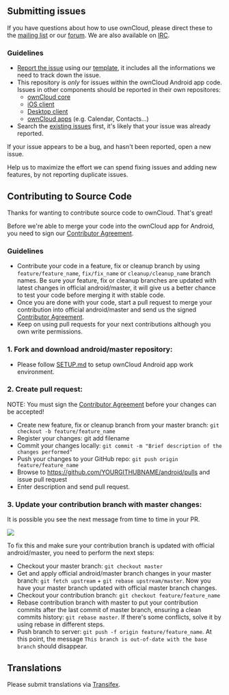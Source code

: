 ## Submitting issues

If you have questions about how to use ownCloud, please direct these to the [mailing list][mailinglist] or our [forum][forum]. We are also available on [IRC][irc].

### Guidelines
* [Report the issue](https://github.com/owncloud/android/issues/new) using our [template][template], it includes all the informations we need to track down the issue.
* This repository is *only* for issues within the ownCloud Android app code. Issues in other components should be reported in their own repositores: 
  - [ownCloud core](https://github.com/owncloud/core/issues)
  - [iOS client](https://github.com/owncloud/ios-issues/issues)
  - [Desktop client](https://github.com/owncloud/mirall/issues)
  - [ownCloud apps](https://github.com/owncloud/apps/issues) (e.g. Calendar, Contacts...)
* Search the [existing issues](https://github.com/owncloud/android/issues) first, it's likely that your issue was already reported.

If your issue appears to be a bug, and hasn't been reported, open a new issue.

Help us to maximize the effort we can spend fixing issues and adding new features, by not reporting duplicate issues.

[template]: https://github.com/owncloud/android/blob/master/.github/issue_template.md
[mailinglist]: https://mailman.owncloud.org/mailman/listinfo/user
[forum]: https://central.owncloud.org/
[irc]: http://webchat.freenode.net/?channels=owncloud&uio=d4

## Contributing to Source Code

Thanks for wanting to contribute source code to ownCloud. That's great!

Before we're able to merge your code into the ownCloud app for Android, you need to sign our [Contributor Agreement][agreement].

### Guidelines
* Contribute your code in a feature, fix or cleanup branch by using  ```feature/feature_name```, ```fix/fix_name``` or ```cleanup/cleanup_name``` branch names. Be sure your feature, fix or cleanup branches are updated with latest changes in official android/master, it will give us a better chance to test your code before merging it with stable code.
* Once you are done with your code, start a pull request to merge your contribution into official android/master and send us the signed [Contributor Agreement][agreement].
* Keep on using pull requests for your next contributions although you own write permissions.

[agreement]: http://owncloud.org/about/contributor-agreement/

### 1. Fork and download android/master repository:

* Please follow [SETUP.md](https://github.com/owncloud/android/blob/master/SETUP.md) to setup ownCloud Android app work environment.

### 2. Create pull request:

NOTE: You must sign the [Contributor Agreement][agreement] before your changes can be accepted!

* Create new feature, fix or cleanup branch from your master branch: ```git checkout -b feature/feature_name```
* Register your changes: git add filename
* Commit your changes locally: ```git commit -m "Brief description of the changes performed"```
* Push your changes to your GitHub repo: ```git push origin feature/feature_name```
* Browse to https://github.com/YOURGITHUBNAME/android/pulls and issue pull request
* Enter description and send pull request.

### 3. Update your contribution branch with master changes:

It is possible you see the next message from time to time in your PR.

<img src="docs_resources/out_of_date_branch.png" />

To fix this and make sure your contribution branch is updated with official android/master, you need to perform the next steps:
* Checkout your master branch: ```git checkout master```
* Get and apply official android/master branch changes in your master branch: ```git fetch upstream``` + ```git rebase upstream/master```. Now you have your master branch updated with official master branch changes.
* Checkout your contribution branch: ```git checkout feature/feature_name```
* Rebase contribution branch with master to put your contribution commits after the last commit of master branch, ensuring a clean commits history: ```git rebase master```. If there's some conflicts, solve it by using rebase in different steps.
* Push branch to server: ```git push -f origin feature/feature_name```. At this point, the message ```This branch is out-of-date with the base branch``` should disappear.


## Translations
Please submit translations via [Transifex][transifex].

[transifex]: https://www.transifex.com/projects/p/owncloud/

